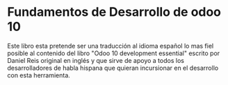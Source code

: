 # Fundamentos de Desarrollo de odoo 10

Este libro esta pretende ser una traducción al idioma español lo mas fiel posible al contenido del libro "Odoo 10 development essential" escrito por Daniel Reis original en inglés y que sirve de apoyo a todos los desarrolladores de habla hispana que quieran incursionar en el desarrollo con esta herramienta.


